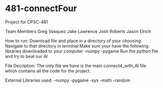 # 481-connectFour
Project for CPSC-481

Team Members
Greg Vasquez
Jake Lawrence
Josh Roberts
Jason Elrich

How to run:
Download file and place in a directory of your choosing. 
Navigate to that directory in terminal
Make sure your have the following libraries downloaded to your computer
  -numpy
  -pygame
Run the python file and try to beat our AI


File Decription:
The only file we have is the main connect4_with_AI file which contains all the code for the project. 

External Libraries used:
  -numpy 
  -pygame
  -sys
  -math
  -random




